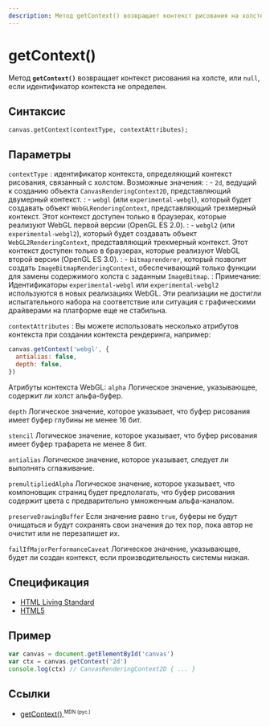 ```yaml
---
description: Метод getContext() возвращает контекст рисования на холсте, или null, если идентификатор контекста не определен
---
```


# getContext()

Метод **`getContext()`** возвращает контекст рисования на холсте, или `null`, если идентификатор контекста не определен.

## Синтаксис

```
canvas.getContext(contextType, contextAttributes);
```

## Параметры

`contextType`
: идентификатор контекста, определяющий контекст рисования, связанный с холстом. Возможные значения:
: - `2d`, ведущий к созданию объекта `CanvasRenderingContext2D`, представляющий двумерный контекст.
: - `webgl` (или `experimental-webgl`), который будет создавать объект `WebGLRenderingContext`, представляющий трехмерный контекст. Этот контекст доступен только в браузерах, которые реализуют WebGL первой версии (OpenGL ES 2.0).
: - `webgl2` (или `experimental-webgl2`), который будет создавать объект `WebGL2RenderingContext`, представляющий трехмерный контекст. Этот контекст доступен только в браузерах, которые реализуют WebGL второй версии (OpenGL ES 3.0).
: - `bitmaprenderer`, который позволит создать `ImageBitmapRenderingContext`, обеспечивающий только функции для замены содержимого холста с заданным `ImageBitmap`.
: Примечание: Идентификаторы `experimental-webgl` или `experimental-webgl2` используются в новых реализациях WebGL. Эти реализации не достигли испытательного набора на соответствие или ситуация с графическими драйверами на платформе еще не стабильна.

`contextAttributes`
: Вы можете использовать несколько атрибутов контекста при создании контекста рендеринга, например:

```js
canvas.getContext('webgl', {
  antialias: false,
  depth: false,
})
```

Атрибуты контекста WebGL:
`alpha`
Логическое значение, указывающее, содержит ли холст альфа-буфер.

`depth`
Логическое значение, которое указывает, что буфер рисования имеет буфер глубины не менее 16 бит.

`stencil`
Логическое значение, которое указывает, что буфер рисования имеет буфер трафарета не менее 8 бит.

`antialias`
Логическое значение, которое указывает, следует ли выполнять сглаживание.

`premultipliedAlpha`
Логическое значение, которое указывает, что компоновщик страниц будет предполагать, что буфер рисования содержит цвета с предварительно умноженным альфа-каналом.

`preserveDrawingBuffer`
Если значение равно `true`, буферы не будут очищаться и будут сохранять свои значения до тех пор, пока автор не очистит или не перезапишет их.

`failIfMajorPerformanceCaveat`
Логическое значение, указывающее, будет ли создан контекст, если производительность системы низкая.

## Спецификация

- [HTML Living Standard](https://html.spec.whatwg.org/multipage/canvas.html#dom-canvas-getcontext)
- [HTML5](https://www.w3.org/TR/html50/scripting-1.html#dom-canvas-getcontext)

## Пример

```js
var canvas = document.getElementById('canvas')
var ctx = canvas.getContext('2d')
console.log(ctx) // CanvasRenderingContext2D { ... }
```

## Ссылки

- [getContext()
  ](https://developer.mozilla.org/ru/docs/Web/API/HTMLCanvasElement/getContext) <sup><small>MDN (рус.)</small></sup>
